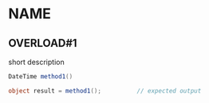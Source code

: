 # __NAME__

## __OVERLOAD#1__

short description

```csharp
DateTime method1()
```

```csharp
object result = method1();          // expected output
```
